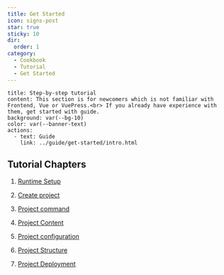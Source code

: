 ```yaml
---
title: Get Started
icon: signs-post
star: true
sticky: 10
dir:
  order: 1
category:
  - Cookbook
  - Tutorial
  - Get Started
---
```


```component VPBanner
title: Step-by-step tutorial
content: This section is for newcomers which is not familiar with Frontend, Vue or VuePress.<br> If you already have experience with them, get started with guide.
background: var(--bg-10)
color: var(--banner-text)
actions:
  - text: Guide
    link: ../guide/get-started/intro.html
```

## Tutorial Chapters

1. [Runtime Setup](env.md)

1. [Create project](create.md)

1. [Project command](command.md)

1. [Project Content](content.md)

1. [Project configuration](config.md)

1. [Project Structure](structure.md)

1. [Project Deployment](deploy.md)
